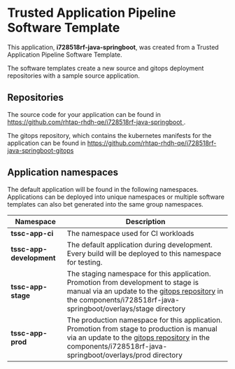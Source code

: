 # Trusted Application Pipeline Software Template

This application, **i728518rf-java-springboot**, was created from a Trusted Application Pipeline Software Template.

The software templates create a new source and gitops deployment repositories with a sample source application. 

## Repositories

The source code for your application can be found in [https://github.com/rhtap-rhdh-qe/i728518rf-java-springboot ](https://github.com/rhtap-rhdh-qe/i728518rf-java-springboot ).
 
The gitops repository, which contains the kubernetes manifests for the application can be found in 
[https://github.com/rhtap-rhdh-qe/i728518rf-java-springboot-gitops ](https://github.com/rhtap-rhdh-qe/i728518rf-java-springboot-gitops ) 

## Application namespaces 

The default application will be found in the following namespaces. Applications can be deployed into unique namespaces or multiple software templates can also bet generated into the same group namespaces.  

|  Namespace   |  Description   |  
| -------- | -------- |
| **tssc-app-ci** | The namespace used for CI workloads |
| **tssc-app-development** | The default application during development. Every build will be deployed to this namespace for testing. |
| **tssc-app-stage** | The staging namespace for this application. Promotion from development to stage is manual via an update to the [gitops repository](https://github.com/rhtap-rhdh-qe/i728518rf-java-springboot-gitops ) in the components/i728518rf-java-springboot/overlays/stage directory |
| **tssc-app-prod** | The production namespace for this application. Promotion from stage to production is manual via an update to the [gitops repository](https://github.com/rhtap-rhdh-qe/i728518rf-java-springboot-gitops ) in the components/i728518rf-java-springboot/overlays/prod directory |